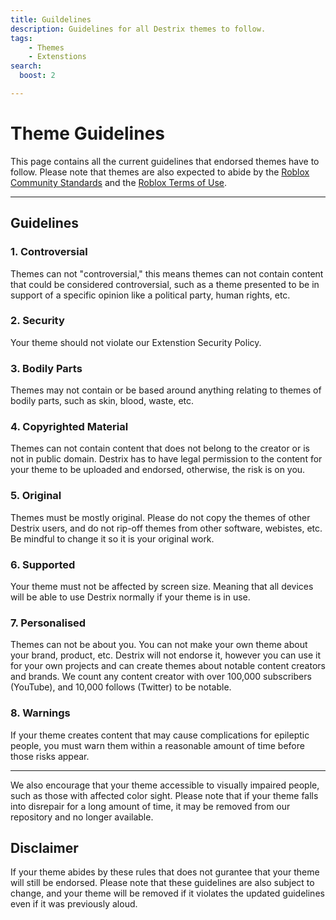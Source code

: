 ```yaml
---
title: Guildelines
description: Guidelines for all Destrix themes to follow.
tags:
    - Themes
    - Extenstions
search:
  boost: 2

---
```

# Theme Guidelines
This page contains all the current guidelines that endorsed themes have to follow. Please note that themes are also expected to abide by the [Roblox Community Standards](https://en.help.roblox.com/hc/en-us/articles/203313410-Roblox-Community-Standards) and the [Roblox Terms of Use](https://en.help.roblox.com/hc/en-us/articles/115004647846-Roblox-Terms-of-Use).

---
## Guidelines

### __1. Controversial__
Themes can not "controversial," this means themes can not contain content that could be considered controversial, such as a theme presented to be in support of a specific opinion like a political party, human rights, etc.

### __2. Security__
Your theme should not violate our Extenstion Security Policy.

### __3. Bodily Parts__
Themes may not contain or be based around anything relating to themes of bodily parts, such as skin, blood, waste, etc.

### __4. Copyrighted Material__
Themes can not contain content that does not belong to the creator or is not in public domain. Destrix has to have legal permission to the content for your theme to be uploaded and endorsed, otherwise, the risk is on you.

### __5. Original__
Themes must be mostly original. Please do not copy the themes of other Destrix users, and do not rip-off themes from other software, webistes, etc. Be mindful to change it so it is your original work.

### __6. Supported__
Your theme must not be affected by screen size. Meaning that all devices will be able to use Destrix normally if your theme is in use.

### __7. Personalised__
Themes can not be about you. You can not make your own theme about your brand, product, etc. Destrix will not endorse it, however you can use it for your own projects and can create themes about notable content creators and brands. We count any content creator with over 100,000 subscribers (YouTube), and 10,000 follows (Twitter) to be notable.

### __8. Warnings__
If your theme creates content that may cause complications for epileptic people, you must warn them within a reasonable amount of time before those risks appear.

---

We also encourage that your theme accessible to visually impaired people, such as those with affected color sight. Please note that if your theme falls into disrepair for a long amount of time, it may be removed from our repository and no longer available.

## Disclaimer
If your theme abides by these rules that does not gurantee that your theme will still be endorsed. Please note that these guidelines are also subject to change, and your theme will be removed if it violates the updated guidelines even if it was previously aloud.
